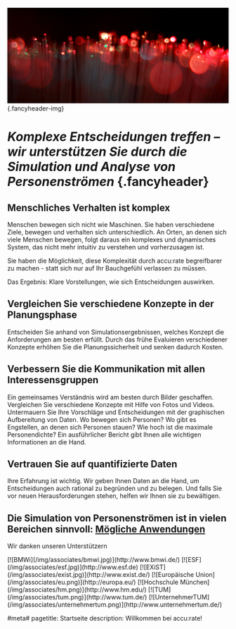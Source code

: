 ![](/img/accurate-bild-start.jpg) {.fancyheader-img}
# *Komplexe Entscheidungen treffen – wir unterstützen Sie durch die Simulation und Analyse von Personenströmen* {.fancyheader}

## Menschliches Verhalten ist komplex
Menschen bewegen sich nicht wie Maschinen. 
Sie haben verschiedene Ziele, bewegen und verhalten sich unterschiedlich. 
An Orten, an denen sich viele Menschen bewegen, folgt daraus ein komplexes  und dynamisches System, das nicht mehr intuitiv zu verstehen und vorherzusagen ist.

Sie haben die Möglichkeit, diese Komplexität durch accu:rate begreifbarer zu machen - statt sich nur auf Ihr Bauchgefühl verlassen zu müssen.

Das Ergebnis: Klare Vorstellungen, wie sich Entscheidungen auswirken.

## Vergleichen Sie verschiedene Konzepte in der Planungsphase
Entscheiden Sie anhand von Simulationsergebnissen, welches Konzept die Anforderungen am besten erfüllt. 
Durch das frühe Evaluieren verschiedener Konzepte erhöhen Sie die Planungssicherheit und senken dadurch Kosten.

## Verbessern Sie die Kommunikation mit allen Interessensgruppen
Ein gemeinsames Verständnis wird am besten durch Bilder geschaffen. 
Vergleichen Sie verschiedene Konzepte mit Hilfe von Fotos und Videos. 
Untermauern Sie Ihre Vorschläge und Entscheidungen mit der graphischen Aufbereitung von Daten. 
Wo bewegen sich Personen? 
Wo gibt es Engstellen, an denen sich Personen stauen? 
Wie hoch ist die maximale Personendichte? 
Ein ausführlicher Bericht gibt Ihnen alle wichtigen Informationen an die Hand.

## Vertrauen Sie auf quantifizierte Daten 
Ihre Erfahrung ist wichtig. 
Wir geben Ihnen Daten an die Hand, um Entscheidungen auch rational zu begründen und zu belegen. 
Und falls Sie vor neuen Herausforderungen stehen, helfen wir Ihnen sie zu bewältigen.

Die Simulation von Personenströmen ist in vielen Bereichen sinnvoll: [Mögliche Anwendungen](/applications.md)
-----------

Wir danken unseren Unterstützern

<div class="associates-logos" markdown="1">
[![BMWi](/img/associates/bmwi.jpg)](http://www.bmwi.de/)
[![ESF](/img/associates/esf.jpg)](http://www.esf.de)
[![EXiST](/img/associates/exist.jpg)](http://www.exist.de/)
[![Europäische Union](/img/associates/eu.png)](http://europa.eu/)
[![Hochschule München](/img/associates/hm.png)](http://www.hm.edu/)
[![TUM](/img/associates/tum.png)](http://www.tum.de/)
[![UnternehmerTUM](/img/associates/unternehmertum.png)](http://www.unternehmertum.de/)
</div>

#meta#
pagetitle: Startseite
description: Willkommen bei accu:rate!
